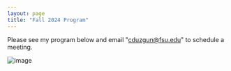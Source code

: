 ```yaml
---
layout: page
title: "Fall 2024 Program"
---
```


Please see my program below and email "cduzgun@fsu.edu" to schedule a meeting. 

![image](https://github.com/user-attachments/assets/770d115c-0aed-48cc-bd31-71ad07d30486)

